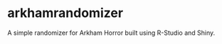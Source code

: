 arkhamrandomizer
================

A simple randomizer for Arkham Horror built using R-Studio and Shiny.